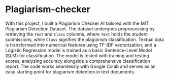 # Plagiarism-checker

With this project, I built a Plagiarism Checker AI tailored with the MIT Plagiarism Detection Dataset. The dataset undergoes preprocessing by retrieving the `Text` and `Class` columns, where `Text` holds the student submissions, while `Class` signifies the plagiarism classification. Textual data is transformed into numerical features using TF-IDF vectorization, and a Logistic Regression model is trained as a basic Sentence-Level Model (SLM) for classification. The model is tested with training and testing scores, analyzing accuracy alongside a comprehensive classification report. The code works seamlessly with Google Colab and serves as an easy starting point for plagiarism detection in text documents.

